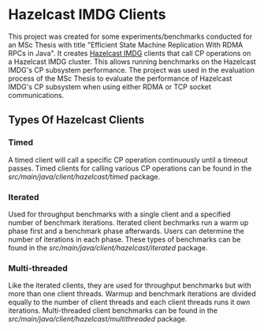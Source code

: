 # Hazelcast IMDG Clients

This project was created for some experiments/benchmarks
conducted for an MSc Thesis with title
"Efficient State Machine Replication With RDMA RPCs in Java".
It creates [Hazelcast IMDG](https://github.com/JohnArg/hazelcast)
clients that call CP operations on a Hazelcast IMDG cluster.
This allows running benchmarks on the Hazelcast IMDG's CP
subsystem performance. The project was used in the evaluation
process of the MSc Thesis to evaluate the performance of
Hazelcast IMDG's CP subsystem when using either RDMA or TCP 
socket communications.


## Types Of Hazelcast Clients

### Timed

A timed client will call a specific CP operation continuously until
a timeout passes.
Timed clients for calling various CP operations can be found in the
<i>src/main/java/client/hazelcast/timed</i> package.

### Iterated

Used for throughput benchmarks with a single client and a specified
number of benchmark iterations. 
Iterated client bechmarks run a warm up phase first and a benchmark phase
afterwards. Users can determine the number of iterations in each phase.
These types of benchmarks can be found in the 
<i>src/main/java/client/hazelcast/iterated</i> package.

### Multi-threaded

Like the iterated clients, they are used for throughput benchmarks but
with more than one client threads. Warmup and benchmark iterations are
divided equally to the number of client threads and each client threads
runs it own iterations.
Multi-threaded client benchmarks can be found in the
<i>src/main/java/client/hazelcast/multithreaded</i> package.

